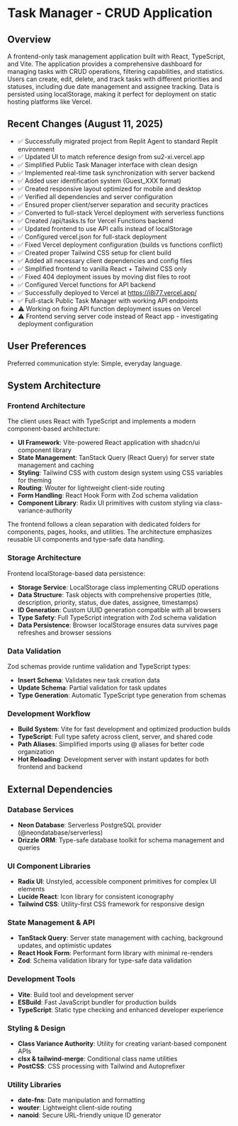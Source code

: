 # Task Manager - CRUD Application

## Overview

A frontend-only task management application built with React, TypeScript, and Vite. The application provides a comprehensive dashboard for managing tasks with CRUD operations, filtering capabilities, and statistics. Users can create, edit, delete, and track tasks with different priorities and statuses, including due date management and assignee tracking. Data is persisted using localStorage, making it perfect for deployment on static hosting platforms like Vercel.

## Recent Changes (August 11, 2025)

- ✅ Successfully migrated project from Replit Agent to standard Replit environment
- ✅ Updated UI to match reference design from su2-xi.vercel.app
- ✅ Simplified Public Task Manager interface with clean design
- ✅ Implemented real-time task synchronization with server backend
- ✅ Added user identification system (Guest_XXX format)
- ✅ Created responsive layout optimized for mobile and desktop
- ✅ Verified all dependencies and server configuration
- ✅ Ensured proper client/server separation and security practices
- ✅ Converted to full-stack Vercel deployment with serverless functions
- ✅ Created /api/tasks.ts for Vercel Functions backend
- ✅ Updated frontend to use API calls instead of localStorage
- ✅ Configured vercel.json for full-stack deployment
- ✅ Fixed Vercel deployment configuration (builds vs functions conflict)
- ✅ Created proper Tailwind CSS setup for client build
- ✅ Added all necessary client dependencies and config files
- ✅ Simplified frontend to vanilla React + Tailwind CSS only
- ✅ Fixed 404 deployment issues by moving dist files to root
- ✅ Configured Vercel functions for API backend
- ✅ Successfully deployed to Vercel at https://i8i77.vercel.app/
- ✅ Full-stack Public Task Manager with working API endpoints
- ⚠️ Working on fixing API function deployment issues on Vercel
- ⚠️ Frontend serving server code instead of React app - investigating deployment configuration

## User Preferences

Preferred communication style: Simple, everyday language.

## System Architecture

### Frontend Architecture

The client uses React with TypeScript and implements a modern component-based architecture:

- **UI Framework**: Vite-powered React application with shadcn/ui component library
- **State Management**: TanStack Query (React Query) for server state management and caching
- **Styling**: Tailwind CSS with custom design system using CSS variables for theming
- **Routing**: Wouter for lightweight client-side routing
- **Form Handling**: React Hook Form with Zod schema validation
- **Component Library**: Radix UI primitives with custom styling via class-variance-authority

The frontend follows a clean separation with dedicated folders for components, pages, hooks, and utilities. The architecture emphasizes reusable UI components and type-safe data handling.

### Storage Architecture

Frontend localStorage-based data persistence:

- **Storage Service**: LocalStorage class implementing CRUD operations
- **Data Structure**: Task objects with comprehensive properties (title, description, priority, status, due dates, assignee, timestamps)
- **ID Generation**: Custom UUID generation compatible with all browsers
- **Type Safety**: Full TypeScript integration with Zod schema validation
- **Data Persistence**: Browser localStorage ensures data survives page refreshes and browser sessions

### Data Validation

Zod schemas provide runtime validation and TypeScript types:

- **Insert Schema**: Validates new task creation data
- **Update Schema**: Partial validation for task updates
- **Type Generation**: Automatic TypeScript type generation from schemas

### Development Workflow

- **Build System**: Vite for fast development and optimized production builds
- **TypeScript**: Full type safety across client, server, and shared code
- **Path Aliases**: Simplified imports using @ aliases for better code organization
- **Hot Reloading**: Development server with instant updates for both frontend and backend

## External Dependencies

### Database Services
- **Neon Database**: Serverless PostgreSQL provider (@neondatabase/serverless)
- **Drizzle ORM**: Type-safe database toolkit for schema management and queries

### UI Component Libraries
- **Radix UI**: Unstyled, accessible component primitives for complex UI elements
- **Lucide React**: Icon library for consistent iconography
- **Tailwind CSS**: Utility-first CSS framework for responsive design

### State Management & API
- **TanStack Query**: Server state management with caching, background updates, and optimistic updates
- **React Hook Form**: Performant form library with minimal re-renders
- **Zod**: Schema validation library for type-safe data validation

### Development Tools
- **Vite**: Build tool and development server
- **ESBuild**: Fast JavaScript bundler for production builds
- **TypeScript**: Static type checking and enhanced developer experience

### Styling & Design
- **Class Variance Authority**: Utility for creating variant-based component APIs
- **clsx & tailwind-merge**: Conditional class name utilities
- **PostCSS**: CSS processing with Tailwind and Autoprefixer

### Utility Libraries
- **date-fns**: Date manipulation and formatting
- **wouter**: Lightweight client-side routing
- **nanoid**: Secure URL-friendly unique ID generator